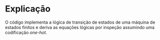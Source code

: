 # Explicação

O código implementa a lógica de transição de estados de uma máquina de estados finitos e deriva as equações lógicas por inspeção assumindo uma codificação _one-hot_. 
